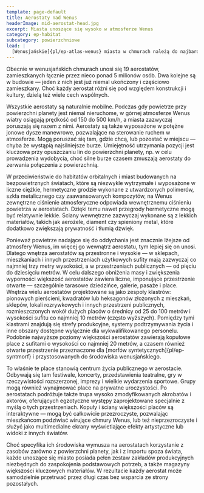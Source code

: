 ```yaml
---
template: page-default
title: Aerostaty nad Wenus
headerImage: mid-aerostat-head.jpg
excerpt: Miasta unoszące się wysoko w atmosferze Wenus
category: ep-habitat
subcategory: powierzchniowe
lead: |
  [Wenusjańskie]{pl/ep-atlas-wenus} miasta w chmurach należą do najbardziej niezwykłych [habitatów]{pl/ep-habitat} w całym Układzie Słonecznym. Ich egzotyczny charakter potęguje możliwość obserwowania licznych nowo wprowadzonych, unoszących się i latających [form życia]{pl/ep-atlas-wenus-zycie}, zmodyfikowanych tak, by mogły przetrwać wśród chmur. Choć znajdują się niemal pięćdziesiąt kilometrów nad jedną z najbardziej śmiercionośnych stref w Układzie, życie w tych miastach chmur należy do najbardziej ziemskich spośród wszystkich habitatów – pod względem grawitacji, temperatury i ciśnienia atmosferycznego.
---
```

Obecnie w wenusjańskich chmurach unosi się 19 aerostatów, zamieszkanych łącznie przez nieco ponad 5 milionów osób. Dwa kolejne są w budowie — jeden z nich jest już niemal ukończony i częściowo zamieszkany. Choć każdy aerostat różni się pod względem konstrukcji i kultury, dzielą też wiele cech wspólnych.

Wszystkie aerostaty są naturalnie mobilne. Podczas gdy powietrze przy powierzchni planety jest niemal nieruchome, w górnej atmosferze Wenus wiatry osiągają prędkość od 150 do 500 km/h, a miasta zazwyczaj poruszają się razem z nimi. Aerostaty są także wyposażone w potężne jonowe dysze manewrowe, pozwalające na sterowanie ruchem w atmosferze. Mogą poruszać się tam, gdzie chcą, lub pozostać w miejscu — chyba że wystąpią najsilniejsze burze. Umiejętność utrzymania pozycji jest kluczowa przy opuszczaniu lin do powierzchni planety, np. w celu prowadzenia wydobycia, choć silne burze czasem zmuszają aerostaty do zerwania połączenia z powierzchnią.

W przeciwieństwie do habitatów orbitalnych i miast budowanych na bezpowietrznych światach, które są niezwykle wytrzymałe i wyposażone w liczne ciężkie, hermetyczne grodzie wykonane z utwardzonych polimerów, szkła metalicznego czy zaawansowanych kompozytów, na Wenus zewnętrzne ciśnienie atmosferyczne odpowiada wewnętrznemu ciśnieniu powietrza w aerostatach. Dzięki temu nawet przegrody hermetyczne mogą być relatywnie lekkie. Ściany wewnętrzne zazwyczaj wykonane są z lekkich materiałów, takich jak aerożele, diament czy spieniony metal, które dodatkowo zwiększają prywatność i tłumią dźwięk.

Ponieważ powietrze nadające się do oddychania jest znacznie lżejsze od atmosfery Wenus, im więcej go wewnątrz aerostatu, tym lepiej się on unosi. Dlatego wnętrza aerostatów są przestronne i wysokie — w sklepach, mieszkaniach i innych przestrzeniach użytkowych sufity mają zazwyczaj co najmniej trzy metry wysokości, a w przestrzeniach publicznych — od pięciu do dziesięciu metrów. W celu dalszego obniżenia masy i zwiększenia wyporności większość aerostatów zawiera liczne, imponujące przestrzenie otwarte — szczególnie tarasowe dziedzińce, galerie, pasaże i place. Wnętrza wielu aerostatów projektowane są jako zespoły klastrów: pionowych pierścieni, kwadratów lub heksagonów złożonych z mieszkań, sklepów, lokali rozrywkowych i innych przestrzeni publicznych, rozmieszczonych wokół dużych placów o średnicy od 25 do 100 metrów i wysokości sufitu co najmniej 10 metrów (często wyższych). Pomiędzy tymi klastrami znajdują się strefy produkcyjne, systemy podtrzymywania życia i inne obszary dostępne wyłącznie dla wykwalifikowanego personelu. Podobnie najwyższe poziomy większości aerostatów zawierają kopułowe place z sufitami o wysokości co najmniej 20 metrów, a czasem również otwarte przestrzenie przeznaczone dla [morfów syntetycznych]{pl/ep-syntmorf} i przystosowanych do środowiska wenusjańskiego.

To właśnie te place stanowią centrum życia publicznego w aerostacie. Odbywają się tam festiwale, koncerty, przedstawienia teatralne, gry w rzeczywistości rozszerzonej, imprezy i wielkie wydarzenia sportowe. Grupy mogą również wynajmować place na prywatne uroczystości. Po aerostatach podróżuje także trupa wysoko zmodyfikowanych akrobatów i aktorów, oferujących egzotyczne występy zaprojektowane specjalnie z myślą o tych przestrzeniach. Kopuły i ściany większości placów są interaktywne — mogą być całkowicie przezroczyste, pozwalając mieszkańcom podziwiać wirujące chmury Wenus, lub też nieprzezroczyste i służyć jako multimedialne ekrany wyświetlające efekty artystyczne lub widoki z innych światów.

Choć specyfika ich środowiska wymusza na aerostatach korzystanie z zasobów zarówno z powierzchni planety, jak i z importu spoza świata, każde unoszące się miasto posiada pełen zestaw zakładów produkcyjnych niezbędnych do zaspokojenia podstawowych potrzeb, a także magazyny większości kluczowych materiałów. W rezultacie każdy aerostat może samodzielnie przetrwać przez długi czas bez wsparcia ze strony pozostałych.
